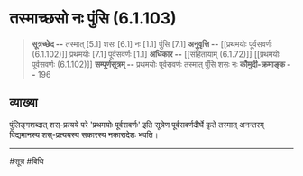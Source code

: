 # तस्माच्छसो नः पुंसि (6.1.103)
> **सूत्रच्छेद --** तस्मात् [5.1] शसः [6.1] नः [1.1] पुंसि [7.1]
> **अनुवृत्ति --** [[प्रथमयोः पूर्वसवर्णः (6.1.102)]] प्रथमयोः [7.1] पूर्वसवर्णः [1.1]
> **अधिकार --** [[संहितायाम् (6.1.72)]] [[प्रथमयोः पूर्वसवर्णः (6.1.102)]]
> **सम्पूर्णसूत्रम् --** प्रथमयोः पूर्वसवर्णः तस्मात् पुँसि शसः नः
> **कौमुदी-क्रमाङ्क --** 196

## व्याख्या

पुंलिङ्गशब्दात् शस्-प्रत्यये परे 'प्रथमयोः पूर्वसवर्णः' इति सूत्रेण पूर्वसवर्णदीर्घे कृते तस्मात् अनन्तरम् विद्यमानस्य शस्-प्रत्ययस्य सकारस्य नकारादेशः भवति।

---
#सूत्र #विधि 